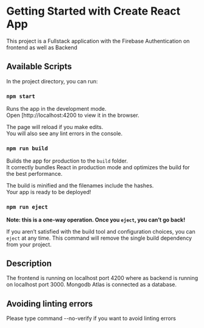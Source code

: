 # Getting Started with Create React App

This project is a Fullstack application with the Firebase Authentication on frontend as well as Backend

## Available Scripts

In the project directory, you can run:

### `npm start`

Runs the app in the development mode.\
Open [http://localhost:4200 to view it in the browser.

The page will reload if you make edits.\
You will also see any lint errors in the console.

### `npm run build`

Builds the app for production to the `build` folder.\
It correctly bundles React in production mode and optimizes the build for the best performance.

The build is minified and the filenames include the hashes.\
Your app is ready to be deployed!

### `npm run eject`

**Note: this is a one-way operation. Once you `eject`, you can’t go back!**

If you aren’t satisfied with the build tool and configuration choices, you can `eject` at any time. This command will remove the single build dependency from your project.

## Description

The frontend is running on localhost port 4200 where as backend is running on localhost port 3000. Mongodb Atlas is connected as a database.

## Avoiding linting errors

Please type command --no-verify if you want to avoid linting errors
